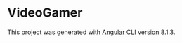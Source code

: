 # VideoGamer

This project was generated with [Angular CLI](https://github.com/angular/angular-cli) version 8.1.3.
